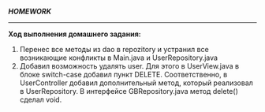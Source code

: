 ***HOMEWORK***
___
**Ход выполнения домашнего задания:**

1. Перенес все методы из dao в repozitory и устранил все возникающие конфликты в Main.java и UserRepository.java
2. Добавил возможность удалять user. Для этого в UserView.java в блоке switch-case добавил пункт DELETE. Соответственно, в UserController добавил дополнительный метод, который реализовал в UserRepository. В интерфейсе GBRepository.java метод delete() сделал void.
